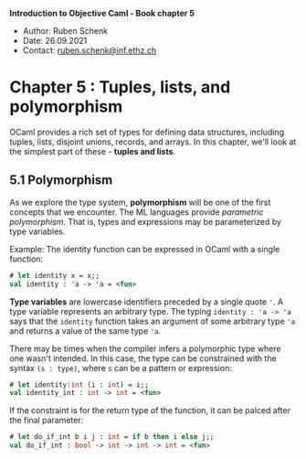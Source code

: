 **Introduction to Objective Caml - Book chapter 5**

- Author: Ruben Schenk
- Date: 26.09.2021
- Contact: ruben.schenk@inf.ethz.ch

# Chapter 5 : Tuples, lists, and polymorphism

OCaml provides a rich set of types for defining data structures, including tuples, lists, disjoint unions, records, and arrays. In this chapter, we'll look at the simplest part of these - **tuples and lists**.

## 5.1 Polymorphism

As we explore the type system, **polymorphism** will be one of the first concepts that we encounter. The ML languages provide *parametric polymorphism*. That is, types and expressions may be parameterized by type variables.

Example: The identity function can be expressed in OCaml with a single function:

```ocaml
# let identity x = x;;
val identity : 'a -> 'a = <fun>
```

**Type variables** are lowercase identifiers preceded by a single quote `'`. A type variable represents an arbitrary type. The typing `identity : 'a -> 'a` says that the `identity` function takes an argument of some arbitrary type `'a` and returns a value of the same type `'a`.

There may be times when the compiler infers a polymorphic type where one wasn't intended. In this case, the type can be constrained with the syntax `(s : type)`, where `s` can be a pattern or expression:

```ocaml
# let identity:int (i : int) = i;;
val identity_int : int -> int = <fun>
```
If the constraint is for the return type of the function, it can be palced after the final parameter:

```ocaml
# let do_if_int b i j : int = if b then i else j;;
val do_if_int : bool -> int -> int -> int = <fun>
```

